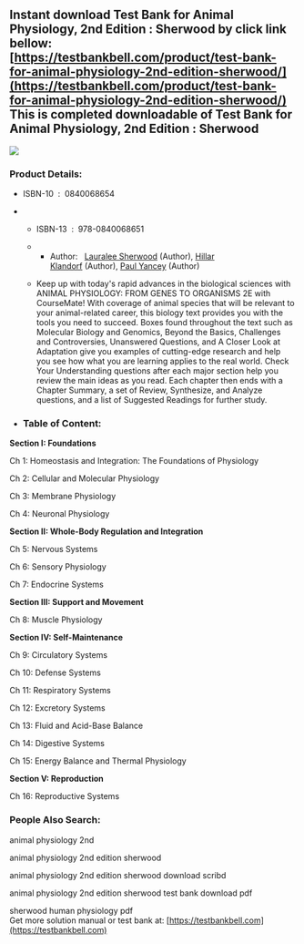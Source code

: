 Instant download **Test Bank for Animal Physiology, 2nd Edition : Sherwood** by click link bellow:  
[https://testbankbell.com/product/test-bank-for-animal-physiology-2nd-edition-sherwood/](https://testbankbell.com/product/test-bank-for-animal-physiology-2nd-edition-sherwood/)  
This is completed downloadable of Test Bank for Animal Physiology, 2nd Edition : Sherwood
-----------------------------------------------------------------------------------------


![](https://testbankbell.com/wp-content/uploads/2023/05/animal-physiology-sherwood-2nd-tb.jpg)
### Product Details:


* ISBN-10 ‏ : ‎ 0840068654
* * ISBN-13 ‏ : ‎ 978-0840068651
  * * Author:   [Lauralee Sherwood](https://www.amazon.com/Lauralee-Sherwood/e/B001H6ETCG/ref=dp_byline_cont_book_1) (Author), [Hillar Klandorf](https://www.amazon.com/s/ref=dp_byline_sr_book_2?ie=UTF8&field-author=Hillar+Klandorf&text=Hillar+Klandorf&sort=relevancerank&search-alias=books) (Author), [Paul Yancey](https://www.amazon.com/s/ref=dp_byline_sr_book_3?ie=UTF8&field-author=Paul+Yancey&text=Paul+Yancey&sort=relevancerank&search-alias=books) (Author)
   
  * Keep up with today's rapid advances in the biological sciences with ANIMAL PHYSIOLOGY: FROM GENES TO ORGANISMS 2E with CourseMate! With coverage of animal species that will be relevant to your animal-related career, this biology text provides you with the tools you need to succeed. Boxes found throughout the text such as Molecular Biology and Genomics, Beyond the Basics, Challenges and Controversies, Unanswered Questions, and A Closer Look at Adaptation give you examples of cutting-edge research and help you see how what you are learning applies to the real world. Check Your Understanding questions after each major section help you review the main ideas as you read. Each chapter then ends with a Chapter Summary, a set of Review, Synthesize, and Analyze questions, and a list of Suggested Readings for further study.
 
* ### Table of Content:

**Section I: Foundations**

Ch 1: Homeostasis and Integration: The Foundations of Physiology

Ch 2: Cellular and Molecular Physiology

Ch 3: Membrane Physiology

Ch 4: Neuronal Physiology

**Section II: Whole-Body Regulation and Integration**

Ch 5: Nervous Systems

Ch 6: Sensory Physiology

Ch 7: Endocrine Systems

**Section III: Support and Movement**

Ch 8: Muscle Physiology

**Section IV: Self-Maintenance**

Ch 9: Circulatory Systems

Ch 10: Defense Systems

Ch 11: Respiratory Systems

Ch 12: Excretory Systems

Ch 13: Fluid and Acid-Base Balance

Ch 14: Digestive Systems

Ch 15: Energy Balance and Thermal Physiology

**Section V: Reproduction**

Ch 16: Reproductive Systems


 ### People Also Search:


 animal physiology 2nd

 animal physiology 2nd edition sherwood

 animal physiology 2nd edition sherwood download scribd

 animal physiology 2nd edition sherwood test bank download pdf

 sherwood human physiology pdf  
  Get more solution manual or test bank at: [https://testbankbell.com](https://testbankbell.com)
